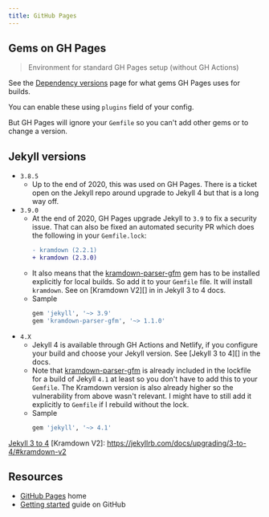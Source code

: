 ```yaml
---
title: GitHub Pages
---
```


## Gems on GH Pages
> Environment for standard GH Pages setup (without GH Actions)

See the [Dependency versions](https://pages.github.com/versions/) page for what gems GH Pages uses for builds.

You can enable these using `plugins` field of your config.

But GH Pages will ignore your `Gemfile` so you can't add other gems or to change a version.


## Jekyll versions

- `3.8.5`
    - Up to the end of 2020, this was used on GH Pages. There is a ticket open on the Jekyll repo around upgrade to Jekyll 4 but that is a long way off.
- `3.9.0`
    - At the end of 2020, GH Pages upgrade Jekyll to `3.9` to fix a security issue. That can also be fixed an automated security PR which does the following in your `Gemfile.lock`:
        ```diff
        - kramdown (2.2.1)
        + kramdown (2.3.0)
        ```
    - It also means that the [kramdown-parser-gfm][] gem has to be installed explicitly for local builds. So add it to your `Gemfile` file. It will install `kramdown`. See on [Kramdown V2][] in in Jekyll 3 to 4 docs.
    - Sample
        ```ruby
        gem 'jekyll', '~> 3.9'
        gem 'kramdown-parser-gfm', '~> 1.1.0'
        ```
- `4.X`
    - Jekyll 4 is available through GH Actions and Netlify, if you configure your build and choose your Jekyll version. See [Jekyll 3 to 4][] in the docs.
    - Note that [kramdown-parser-gfm][] is already included in the lockfile for a build of Jekyll `4.1` at least so you don't have to add this to your `Gemfile`. The Kramdown version is also already higher so the vulnerability from above wasn't relevant. I might have to still add it explicitly to `Gemfile` if I rebuild without the lock.
    - Sample
        ```ruby
        gem 'jekyll', '~> 4.1'
        ```

[kramdown-parser-gfm]: https://github.com/kramdown/parser-gfm
[Jekyll 3 to 4](https://jekyllrb.com/docs/upgrading/3-to-4)
[Kramdown V2]: https://jekyllrb.com/docs/upgrading/3-to-4/#kramdown-v2

## Resources

- [GitHub Pages](https://pages.github.com/) home
- [Getting started](https://guides.github.com/features/pages/) guide on GitHub
